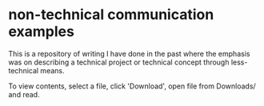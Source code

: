 # non-technical communication examples  

This is a repository of writing I have done in the past where the emphasis was on describing a technical project or technical concept through less-technical means. 

To view contents, select a file, click 'Download', open file from Downloads/ and read.  
